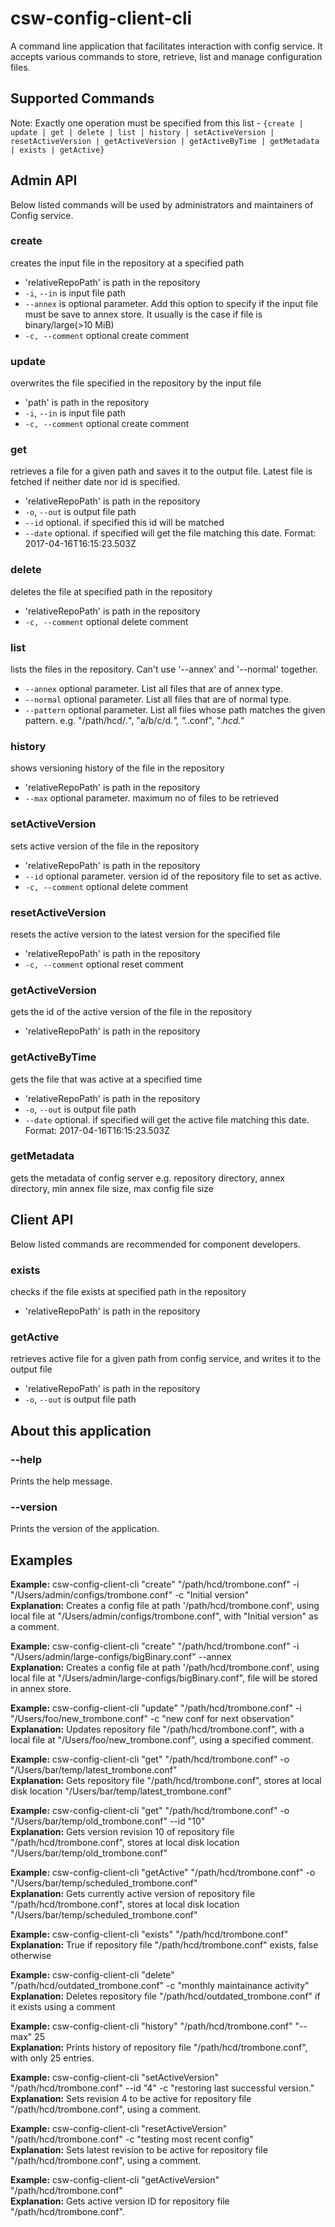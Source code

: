 # csw-config-client-cli

A command line application that facilitates interaction with config service. It accepts various commands to store, retrieve, list and manage configuration files.

## Supported Commands

Note: Exactly one operation must be specified from this list - `{create | update | get | delete | list | history | setActiveVersion | resetActiveVersion | getActiveVersion | getActiveByTime | getMetadata | exists | getActive}`

## Admin API
Below listed commands will be used by administrators and maintainers of Config service.

### create
creates the input file in the repository at a specified path

 * 'relativeRepoPath' is path in the repository
 * `-i`, `--in` is input file path
 * `--annex` is optional parameter. Add this option to specify if the input file must be save to annex store. It usually is the case if file is binary/large(>10 MiB)
 * `-c, --comment` optional create comment
 
### update
overwrites the file specified in the repository by the input file

 * 'path' is path in the repository
 * `-i`, `--in` is input file path
 * `-c, --comment` optional create comment
 
### get
retrieves a file for a given path and saves it to the output file. Latest file is fetched if neither date nor id is specified.

 * 'relativeRepoPath' is path in the repository
 * `-o`, `--out` is output file path
 * `--id` optional. if specified this id will be matched
 * `--date` optional. if specified will get the file matching this date. Format: 2017-04-16T16:15:23.503Z
 
### delete
 deletes the file at specified path in the repository
 
  * 'relativeRepoPath' is path in the repository
  * `-c, --comment` optional delete comment
  
### list
lists the files in the repository. Can't use '--annex' and '--normal' together.

 * `--annex` optional parameter. List all files that are of annex type. 
 * `--normal` optional parameter. List all files that are of normal type. 
 * `--pattern` optional parameter. List all files whose path matches the given pattern. e.g. "/path/hcd/*.*", "a/b/c/d.*", ".*.conf", ".*hcd.*"
 
### history
shows versioning history of the file in the repository

* 'relativeRepoPath' is path in the repository
* `--max` optional parameter. maximum no of files to be retrieved

### setActiveVersion
sets active version of the file in the repository

 * 'relativeRepoPath' is path in the repository
 * `--id` optional parameter. version id of the repository file to set as active.
 * `-c, --comment` optional delete comment

### resetActiveVersion
resets the active version to the latest version for the specified file

  * 'relativeRepoPath' is path in the repository
  * `-c, --comment` optional reset comment
  
### getActiveVersion
gets the id of the active version of the file in the repository

 * 'relativeRepoPath' is path in the repository
 
### getActiveByTime
gets the file that was active at a specified time

  * 'relativeRepoPath' is path in the repository
  * `-o`, `--out` is output file path
  * `--date` optional. if specified will get the active file matching this date. Format: 2017-04-16T16:15:23.503Z
  
### getMetadata
gets the metadata of config server e.g. repository directory, annex directory, min annex file size, max config file size

## Client API
Below listed commands are recommended for component developers.

### exists
checks if the file exists at specified path in the repository

 * 'relativeRepoPath' is path in the repository
 
### getActive
retrieves active file for a given path from config service, and writes it to the output file
  * 'relativeRepoPath' is path in the repository
  * `-o`, `--out` is output file path
  
## About this application 
 
### --help 
Prints the help message.

### --version 
Prints the version of the application.

## Examples

**Example:** csw-config-client-cli "create" "/path/hcd/trombone.conf" -i "/Users/admin/configs/trombone.conf" -c "Initial version"   
**Explanation:** Creates a config file at path '/path/hcd/trombone.conf', using local file at "/Users/admin/configs/trombone.conf", with "Initial version" as a comment.

**Example:** csw-config-client-cli "create" "/path/hcd/trombone.conf" -i "/Users/admin/large-configs/bigBinary.conf" --annex   
**Explanation:** Creates a config file at path '/path/hcd/trombone.conf', using local file at "/Users/admin/large-configs/bigBinary.conf", file will be stored in annex store.

**Example:** csw-config-client-cli "update" "/path/hcd/trombone.conf" -i "/Users/foo/new_trombone.conf" -c "new conf for next observation"    
**Explanation:** Updates repository file "/path/hcd/trombone.conf", with a local file at "/Users/foo/new_trombone.conf", using a specified comment.

**Example:** csw-config-client-cli "get" "/path/hcd/trombone.conf" -o "/Users/bar/temp/latest_trombone.conf"    
**Explanation:** Gets repository file "/path/hcd/trombone.conf", stores at local disk location "/Users/bar/temp/latest_trombone.conf"

**Example:** csw-config-client-cli "get" "/path/hcd/trombone.conf" -o "/Users/bar/temp/old_trombone.conf" --id "10"    
**Explanation:** Gets version revision 10 of repository file "/path/hcd/trombone.conf", stores at local disk location "/Users/bar/temp/old_trombone.conf"

**Example:** csw-config-client-cli "getActive" "/path/hcd/trombone.conf" -o "/Users/bar/temp/scheduled_trombone.conf"    
**Explanation:** Gets currently active version of repository file "/path/hcd/trombone.conf", stores at local disk location "/Users/bar/temp/scheduled_trombone.conf"

**Example:** csw-config-client-cli "exists" "/path/hcd/trombone.conf"    
**Explanation:** True if repository file "/path/hcd/trombone.conf" exists, false otherwise

**Example:** csw-config-client-cli "delete" "/path/hcd/outdated_trombone.conf" -c "monthly maintainance activity"    
**Explanation:** Deletes repository file "/path/hcd/outdated_trombone.conf" if it exists using a comment

**Example:** csw-config-client-cli "history" "/path/hcd/trombone.conf" "--max" 25    
**Explanation:** Prints history of repository file "/path/hcd/trombone.conf", with only 25 entries.

**Example:** csw-config-client-cli "setActiveVersion" "/path/hcd/trombone.conf" --id "4" -c "restoring last successful version."    
**Explanation:** Sets revision 4 to be active for repository file "/path/hcd/trombone.conf", using a comment.

**Example:** csw-config-client-cli "resetActiveVersion" "/path/hcd/trombone.conf" -c "testing most recent config"    
**Explanation:** Sets latest revision to be active for repository file "/path/hcd/trombone.conf", using a comment.

**Example:** csw-config-client-cli "getActiveVersion" "/path/hcd/trombone.conf"    
**Explanation:** Gets active version ID for repository file "/path/hcd/trombone.conf".
